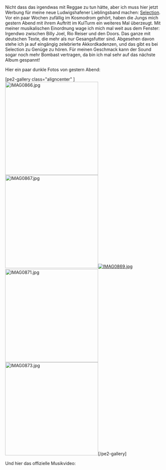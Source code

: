 <html><body><p>Nicht dass das irgendwas mit Reggae zu tun hätte, aber ich muss hier jetzt Werbung für meine neue Ludwigshafener Lieblingsband machen: <a href="www.myspace.com/selectionde">Selection</a>. Vor ein paar Wochen zufällig im Kosmodrom gehört, haben die Jungs mich gestern Abend mit ihrem Auftritt im KulTurm ein weiteres Mal überzeugt. Mit meiner musikalischen Einordnung wage ich mich mal weit aus dem Fenster: Irgendwo zwischen Billy Joel, Rio Reiser und den Doors. Das ganze mit deutschen Texte, die mehr als nur Gesangsfutter sind. Abgesehen davon stehe ich ja auf eingängig zelebrierte Akkordkadenzen, und das gibt es bei Selection zu Genüge zu hören. Für meinen Geschmack kann der Sound sogar noch mehr Bombast vertragen, da bin ich mal sehr auf das nächste Album gespannt!

</p><p style="text-align: left">Hier ein paar dunkle Fotos von gestern Abend:</p>

[pe2-gallery class="aligncenter" ]
<a href="http://lh3.ggpht.com/_D3MEZZKTC8Y/TII0LgrK40I/AAAAAAAACi4/r4LZ7M96R4c/IMAG0866.jpg" title="IMAG0866.jpg" class="highslide"><img src="http://lh3.ggpht.com/_D3MEZZKTC8Y/TII0LgrK40I/AAAAAAAACi4/r4LZ7M96R4c/s288/IMAG0866.jpg" alt="IMAG0866.jpg" class="aligncenter" height="300"></a><a href="http://lh4.ggpht.com/_D3MEZZKTC8Y/TII0MbQMFxI/AAAAAAAACi4/nhzv44gHHPI/IMAG0867.jpg" title="IMAG0867.jpg" class="highslide"><img src="http://lh4.ggpht.com/_D3MEZZKTC8Y/TII0MbQMFxI/AAAAAAAACi4/nhzv44gHHPI/s288/IMAG0867.jpg" alt="IMAG0867.jpg" class="aligncenter" height="300"></a><a href="http://lh6.ggpht.com/_D3MEZZKTC8Y/TII0MiZNe6I/AAAAAAAACi4/j9bLqk070mY/IMAG0869.jpg" title="IMAG0869.jpg" class="highslide"><img src="http://lh6.ggpht.com/_D3MEZZKTC8Y/TII0MiZNe6I/AAAAAAAACi4/j9bLqk070mY/s288/IMAG0869.jpg" alt="IMAG0869.jpg" class="aligncenter" width="height"></a><a href="http://lh4.ggpht.com/_D3MEZZKTC8Y/TII0NUT4ERI/AAAAAAAACi4/eD9wpfmK5h8/IMAG0871.jpg" title="IMAG0871.jpg" class="highslide"><img src="http://lh4.ggpht.com/_D3MEZZKTC8Y/TII0NUT4ERI/AAAAAAAACi4/eD9wpfmK5h8/s288/IMAG0871.jpg" alt="IMAG0871.jpg" class="aligncenter" width="300"></a><a href="http://lh6.ggpht.com/_D3MEZZKTC8Y/TII0N-jo3_I/AAAAAAAACi4/StfHv5P7sUE/IMAG0873.jpg" title="IMAG0873.jpg" class="highslide"><img src="http://lh6.ggpht.com/_D3MEZZKTC8Y/TII0N-jo3_I/AAAAAAAACi4/StfHv5P7sUE/s288/IMAG0873.jpg" alt="IMAG0873.jpg" class="aligncenter" height="300"></a>[/pe2-gallery]

<p style="text-align: left">Und hier das offizielle Musikvideo:</p>

<p style="text-align: center"></p></body></html>